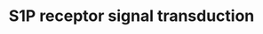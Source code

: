 ---
annotations:
- id: PW:0000125
  parent: signaling pathway
  type: Pathway Ontology
  value: G protein mediated signaling pathway
- id: PW:0000960
  parent: signaling pathway
  type: Pathway Ontology
  value: sphingosine 1-phosphate signaling pathway
authors:
- MaintBot
- Ddigles
- Mkutmon
- Eweitz
description: Metabolism of sphingomyelin by the sphingomyelinase, ceramidase (Cer'ase)
  and the sphingosine kinase (SK) enzymes results in formation of S1P and receptor
  activation. Autocrine and paracrine modes of receptor activation have been implied
  but have yet to be rigorously proven. Critical signaling molecules, such as phospholipase
  C (PLC), ERK, PI3K, and Akt are activated. Active Akt binds to the receptor and
  phosphorylates the third intracellular loop, which is essential for Rac activation.
last-edited: 2021-05-16
organisms:
- Rattus norvegicus
redirect_from:
- /index.php/Pathway:WP1312
- /instance/WP1312
revision: null
schema-jsonld:
- '@context': https://schema.org/
  '@id': https://wikipathways.github.io/pathways/WP1312.html
  '@type': Dataset
  creator:
    '@type': Organization
    name: WikiPathways
  description: Metabolism of sphingomyelin by the sphingomyelinase, ceramidase (Cer'ase)
    and the sphingosine kinase (SK) enzymes results in formation of S1P and receptor
    activation. Autocrine and paracrine modes of receptor activation have been implied
    but have yet to be rigorously proven. Critical signaling molecules, such as phospholipase
    C (PLC), ERK, PI3K, and Akt are activated. Active Akt binds to the receptor and
    phosphorylates the third intracellular loop, which is essential for Rac activation.
  keywords:
  - Akt1
  - Akt2
  - Akt3
  - Asah1
  - Gnai1
  - Gnai2
  - Gnai3
  - LOC100912585
  - Mapk1
  - Mapk12
  - Mapk3
  - Mapk4
  - Mapk6
  - Pik3c2b
  - Plcb1
  - Plcb2
  - Plcb3
  - Racgap1
  - S1pr1
  - S1pr2
  - S1pr3
  - S1pr5
  - Smpd2
  - Sphk1
  - Sphk2
  license: CC0
  name: S1P receptor signal transduction
seo: CreativeWork
title: S1P receptor signal transduction
wpid: WP1312
---